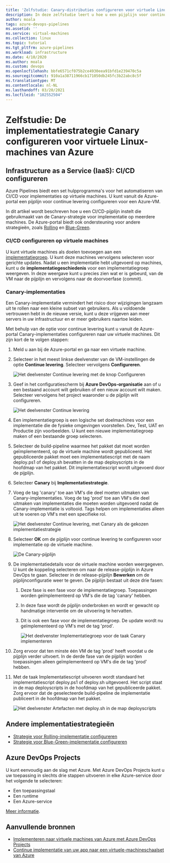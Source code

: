 ```yaml
---
title: 'Zelfstudie: Canary-distributies configureren voor virtuele Linux-machines van Azure'
description: In deze zelfstudie leert u hoe u een pijplijn voor continue implementatie (CD) kunt instellen. Met deze pijplijn wordt een groep virtuele Linux-machines van Azure bijgewerkt met behulp van de implementatiestrategie Canary.
author: moala
tags: azure-devops-pipelines
ms.assetid: ''
ms.service: virtual-machines
ms.collection: linux
ms.topic: tutorial
ms.tgt_pltfrm: azure-pipelines
ms.workload: infrastructure
ms.date: 4/10/2020
ms.author: moala
ms.custom: devops
ms.openlocfilehash: bbfe6571cf075b2ce4930eea91bfd1e239470c5a
ms.sourcegitcommit: 910a1a38711966cb171050db245fc3b22abc8c5f
ms.translationtype: MT
ms.contentlocale: nl-NL
ms.lasthandoff: 03/20/2021
ms.locfileid: "102552504"
---
```

# <a name="tutorial---configure-the-canary-deployment-strategy-for-azure-linux-virtual-machines"></a>Zelfstudie: De implementatiestrategie Canary configureren voor virtuele Linux-machines van Azure

## <a name="infrastructure-as-a-service-iaas---configure-cicd"></a>Infrastructure as a Service (IaaS): CI/CD configureren

Azure Pipelines biedt een set hulpprogramma's voor het automatiseren van CI/CD voor implementaties op virtuele machines. U kunt vanuit de Azure-portal een pijplijn voor continue levering configureren voor een Azure-VM.

In dit artikel wordt beschreven hoe u een CI/CD-pijplijn instelt die gebruikmaakt van de Canary-strategie voor implementatie op meerdere machines. De Azure-portal biedt ook ondersteuning voor andere strategieën, zoals [Rolling](./tutorial-devops-azure-pipelines-classic.md) en [Blue-Green](./tutorial-azure-devops-blue-green-strategy.md).

### <a name="configure-cicd-on-virtual-machines"></a>CI/CD configureren op virtuele machines

U kunt virtuele machines als doelen toevoegen aan een [implementatiegroep](/azure/devops/pipelines/release/deployment-groups). U kunt deze machines vervolgens selecteren voor gerichte updates. Nadat u een implementatie hebt uitgevoerd op machines, kunt u de **implementatiegeschiedenis** voor een implementatiegroep weergeven. In deze weergave kunt u precies zien wat er is gebeurd, van de VM naar de pijplijn en vervolgens naar de doorvoerfase (commit).

### <a name="canary-deployments"></a>Canary-implementaties

Een Canary-implementatie vermindert het risico door wijzigingen langzaam uit te rollen naar een kleine subset van gebruikers. Als u voldoende vertrouwen hebt in de nieuwe versie, kunt u deze vrijgeven aan meer servers in uw infrastructuur en er meer gebruikers naartoe leiden.

Met behulp van de optie voor continue levering kunt u vanuit de Azure-portal Canary-implementaties configureren naar uw virtuele machines. Dit zijn kort de te volgen stappen:

1. Meld u aan bij de Azure-portal en ga naar een virtuele machine.
1. Selecteer in het meest linkse deelvenster van de VM-instellingen de optie **Continue levering**. Selecteer vervolgens **Configureren**.

   ![Het deelvenster Continue levering met de knop Configureren](media/tutorial-devops-azure-pipelines-classic/azure-devops-configure.png)

1. Geef in het configuratiescherm bij **Azure DevOps-organisatie** aan of u een bestaand account wilt gebruiken of een nieuw account wilt maken. Selecteer vervolgens het project waaronder u de pijplijn wilt configureren.  

   ![Het deelvenster Continue levering](media/tutorial-devops-azure-pipelines-classic/azure-devops-rolling.png)

1. Een implementatiegroep is een logische set doelmachines voor een implementatie die de fysieke omgevingen voorstellen. Dev, Test, UAT en Productie zijn voorbeelden. U kunt een nieuwe implementatiegroep maken of een bestaande groep selecteren.
1. Selecteer de build-pipeline waarmee het pakket dat moet worden geïmplementeerd, op de virtuele machine wordt gepubliceerd. Het gepubliceerde pakket moet een implementatiescript met de naam deploy.ps1 of deploy.sh bevatten in de map deployscripts in de hoofdmap van het pakket. Dit implementatiescript wordt uitgevoerd door de pijplijn.
1. Selecteer **Canary** bij **Implementatiestrategie**.
1. Voeg de tag 'canary' toe aan VM's die deel moeten uitmaken van Canary-implementaties. Voeg de tag 'prod' toe aan VM's die deel uitmaken van implementaties die moeten worden uitgevoerd nadat de Canary-implementatie is voltooid. Tags helpen om implementaties alleen uit te voeren op VM's met een specifieke rol.

   ![Het deelvenster Continue levering, met Canary als de gekozen implementatiestrategie](media/tutorial-devops-azure-pipelines-classic/azure-devops-configure-canary.png)

1. Selecteer **OK** om de pijplijn voor continue levering te configureren voor implementatie op de virtuele machine.

   ![De Canary-pijplijn](media/tutorial-devops-azure-pipelines-classic/azure-devops-canary-pipeline.png)

1. De implementatiedetails voor de virtuele machine worden weergegeven. U kunt de koppeling selecteren om naar de release-pijplijn in Azure DevOps te gaan. Selecteer in de release-pijplijn **Bewerken** om de pijplijnconfiguratie weer te geven. De pijplijn bestaat uit deze drie fasen:

   1. Deze fase is een fase voor de implementatiegroep. Toepassingen worden geïmplementeerd op VM's die de tag 'canary' hebben.
   1. In deze fase wordt de pijplijn onderbroken en wordt er gewacht op handmatige interventie om de uitvoering te hervatten.
   1. Dit is ook een fase voor de implementatiegroep. De update wordt nu geïmplementeerd op VM's met de tag 'prod'.

      ![Het deelvenster Implementatiegroep voor de taak Canary implementeren](media/tutorial-devops-azure-pipelines-classic/azure-devops-canary-task.png)

1. Zorg ervoor dat ten minste één VM de tag 'prod' heeft voordat u de pijplijn verder uitvoert. In de derde fase van de pijplijn worden toepassingen alleen geïmplementeerd op VM's die de tag 'prod' hebben.

1. Met de taak Implementatiescript uitvoeren wordt standaard het implementatiescript deploy.ps1 of deploy.sh uitgevoerd. Het script staat in de map deployscripts in de hoofdmap van het gepubliceerde pakket. Zorg ervoor dat de geselecteerde build-pipeline de implementatie publiceert in de hoofdmap van het pakket.

   ![Het deelvenster Artefacten met deploy.sh in de map deployscripts](media/tutorial-deployment-strategy/package.png)

## <a name="other-deployment-strategies"></a>Andere implementatiestrategieën
- [Strategie voor Rolling-implementatie configureren](./tutorial-devops-azure-pipelines-classic.md)
- [Strategie voor Blue-Green-implementatie configureren](./tutorial-azure-devops-blue-green-strategy.md)

## <a name="azure-devops-projects"></a>Azure DevOps Projects

U kunt eenvoudig aan de slag met Azure. Met Azure DevOps Projects kunt u uw toepassing in slechts drie stappen uitvoeren in elke Azure-service door het volgende te selecteren:

- Een toepassingstaal
- Een runtime
- Een Azure-service

[Meer informatie](https://azure.microsoft.com/features/devops-projects/).

## <a name="additional-resources"></a>Aanvullende bronnen

- [Implementeren naar virtuele machines van Azure met Azure DevOps Projects](../../devops-project/azure-devops-project-vms.md)
- [Continue implementatie van uw app naar een virtuele-machineschaalset van Azure](/azure/devops/pipelines/apps/cd/azure/deploy-azure-scaleset)